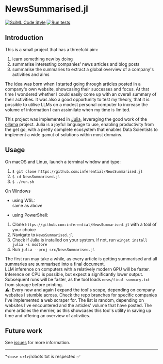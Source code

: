 # NewsSummarised.jl

[![SciML Code Style](https://img.shields.io/static/v1?label=code%20style&message=SciML&color=9558b2&labelColor=389826)](https://github.com/SciML/SciMLStyle) [![Run tests](https://github.com/inferential/NewsSummarised.jl/actions/workflows/tests.yml/badge.svg)](https://github.com/inferential/NewsSummarised.jl/actions/workflows/tests.yml)

## Introduction
This is a small project that has a threefold aim: 
1. learn something new by doing
2. summarise interesting companies' news articles and blog posts
3. summarise the summaries to extract a global overview of a company's activities and aims

The idea was born when I started going through articles posted in a company's own website, showcasing their successes and focus. 
At that time I wondered whether I could easily come up with an overall summary of their activities. It was also a good opportunity to test my theory, that it is possible to utilise LLMs on a modest personal computer to increase the volume of information I can assimilate when my time is limited.

This project was implemented in [Julia](https://julialang.org/), leveraging the good work of the [ollama](https://ollama.com/) project.
Julia is a joyful language to use, enabling productivity from the get go, with a pretty complete ecosystem that enables Data Scientists to implement a wide gamut of solutions within most domains. 

## Usage
On macOS and Linux, launch a terminal window and type:
1. `$ git clone https://github.com:inferential/NewsSummarised.jl`
2. `$ cd NewsSummarised.jl`
3. `$ ./run.sh`

On Windows
* using WSL:  
same as above

* using PowerShell:
1. Clone `https://github.com:inferential/NewsSummarised.jl` with a tool of your choice
2. Navigate to `NewsSummarised.jl`
3. Check if Julia is installed on your system. If not, run `winget install julia -s msstore`
3. Run `julia --proj src/NewsSummarised.jl`


The first run may take a while, as every article is getting summarised and all summaries are summarised into a final document.  
LLM inference on computers with a relatively modern GPU will be faster.  Inference on CPU is possible, but expect a significantly lower output.    
Subsequent runs will be faster, as the tool loads `news/final-summary.txt` from storage before printing.  
⚠️: Every now and again I expand the tool's scope, depending on company websites I stumble across. Check the repo branches for specific companies I've implemented a web scraper for. The list is random, depending on websites I've encountered and the articles' volume that have posted. The more articles the merrier, as this showcases this tool's utility in saving up time and offering an overview of activities.    

## Future work
See [issues](https://github.com/inferential/NewsSummarised.jl/issues) for more information.  

---
*`<base url>`/robots.txt is respected ✅
